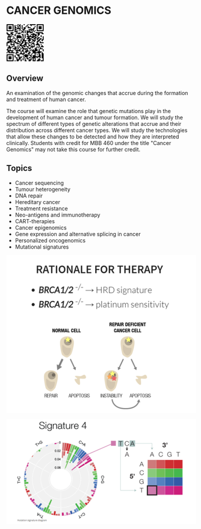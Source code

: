 # CANCER GENOMICS

<img src="images/465/465_QR.png" alt= “” width="100" height="100">

## Overview
An examination of the genomic changes that accrue during the formation and treatment of human cancer.

The course will examine the role that genetic mutations play in the development of human cancer and tumour formation. We will study the spectrum of different types of genetic alterations that accrue and their distribution across different cancer types.   We will study the technologies that allow these changes to be detected and how they are interpreted clinically. Students with credit for MBB 460 under the title "Cancer Genomics" may not take this course for further credit.

## Topics

* Cancer sequencing
* Tumour heterogeneity
* DNA repair
* Hereditary cancer
* Treatment resistance
* Neo-antigens and immunotherapy  
* CART-therapies
* Cancer epigenomics
* Gene expression and alternative splicing in cancer
* Personalized oncogenomics
* Mutational signatures

![BRCA](images/465/BRCA_personalized.png)

![Mutational signatures](images/465/signature1.png)
